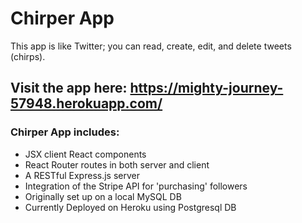 # Chirper App

This app is like Twitter; you can read, create, edit, and delete tweets (chirps).

## Visit the app here: https://mighty-journey-57948.herokuapp.com/

### Chirper App includes:

* JSX client React components
* React Router routes in both server and client
* A RESTful Express.js server
* Integration of the Stripe API for 'purchasing' followers
* Originally set up on a local MySQL DB
* Currently Deployed on Heroku using Postgresql DB